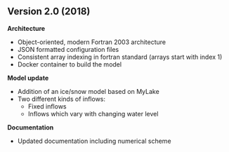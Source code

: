 ## Version 2.0 (2018)
**Architecture**
- Object-oriented, modern Fortran 2003 architecture
- JSON formatted configuration files
- Consistent array indexing in fortran standard (arrays start with index 1)
- Docker container to build the model

**Model update**
- Addition of an ice/snow model based on MyLake
- Two different kinds of inflows:
	- Fixed inflows
	- Inflows which vary with changing water level

**Documentation**
- Updated documentation including numerical scheme